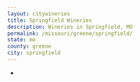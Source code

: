 ```yaml
---
layout: citywineries
title: Springfield Wineries
description: Wineries in Springfield, MO
permalink: /missouri/greene/springfield/
state: mo
county: greene
city: springfield
---
```

-
